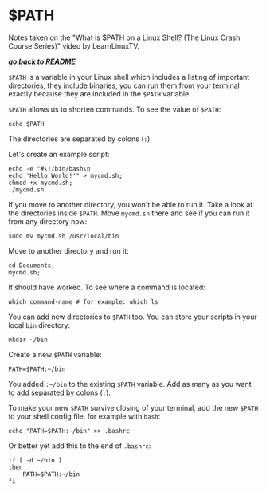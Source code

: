 # $PATH

Notes taken on the "What is $PATH on a Linux Shell? (The Linux Crash Course
Series)" video by LearnLinuxTV.

[***go back to README***](/README.md)

`$PATH` is a variable in your Linux shell which includes a listing of important
directories, they include binaries, you can run them from your terminal exactly
because they are included in the `$PATH` variable.

`$PATH` allows us to shorten commands. To see the value of `$PATH`:

    echo $PATH

The directories are separated by colons (`:`).

Let's create an example script:

    echo -e "#\!/bin/bash\n
    echo 'Hello World!'" > mycmd.sh;
    chmod +x mycmd.sh;
    ./mycmd.sh

If you move to another directory, you won't be able to run it. Take a look at 
the directories inside `$PATH`. Move `mycmd.sh` there and see if you can run it
from any directory now:

    sudo mv mycmd.sh /usr/local/bin

Move to another directory and run it:

    cd Documents;
    mycmd.sh;

It should have worked. To see where a command is located:

    which command-name # for example: which ls

You can add new directories to `$PATH` too. You can store your scripts in your
local `bin` directory:

    mkdir ~/bin

Create a new `$PATH` variable:

    PATH=$PATH:~/bin

You added `:~/bin` to the existing `$PATH` variable. Add as many as you want to
add separated by colons (`:`).

To make your new `$PATH` survive closing of your terminal, add the new `$PATH`
to your shell config file, for example with `bash`:

    echo "PATH=$PATH:~/bin" >> .bashrc

Or better yet add this to the end of `.bashrc`:

```
if [ -d ~/bin ]
then
    PATH=$PATH:~/bin
fi
```

